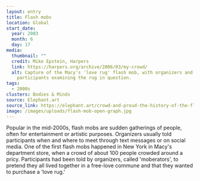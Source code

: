 ```yaml
---
layout: entry
title: Flash mobs
location: Global
start_date:
  year: 2003
  month: 6
  day: 17
media:
  thumbnail: ""
  credit: Mike Epstein, Harpers
  link: https://harpers.org/archive/2006/03/my-crowd/
  alt: Capture of the Macy's 'love rug' flash mob, with organizers and many
    participants examining the rug in question.
tags:
  - 2000s
clusters: Bodies & Minds
source: Elephant.art
source_link: https://elephant.art/crowd-and-proud-the-history-of-the-flash-mob-20042022/
image: /images/uploads/flash-mob-open-graph.jpg
---
```

Popular in the mid-2000s, flash mobs are sudden gatherings of people, often for entertainment or artistic purposes. Organizers usually told participants when and where to meet through text messages or on social media. One of the first flash mobs happened in New York in Macy's department store, when a crowd of about 100 people crowded around a pricy. Participants had been told by organizers, called 'moberators', to pretend they all lived together in a free-love commune and that they wanted to purchase a ‘love rug.'